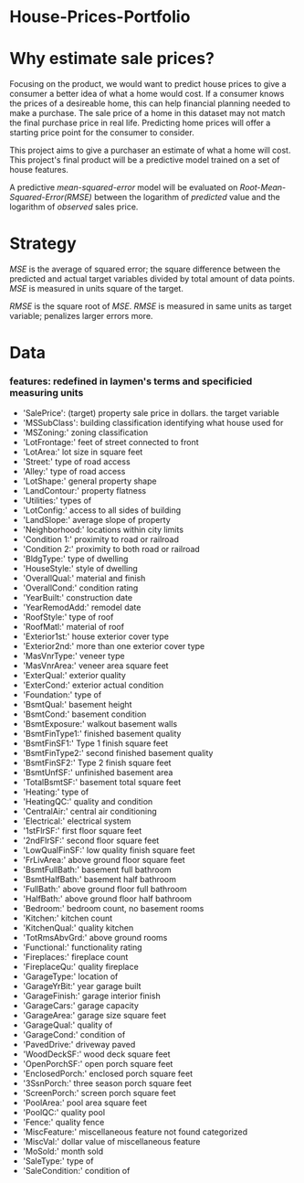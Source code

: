 # House-Prices-Portfolio


# Why estimate sale prices?

Focusing on the product, we would want to predict house prices to give a consumer a better idea of what a home would cost. If a consumer knows the prices of a desireable home, this can help financial planning needed to make a purchase. The sale price of a home in this dataset may not match the final purchase price in real life. Predicting home prices will offer a starting price point for the consumer to consider.

This project aims to give a purchaser an estimate of what a home will cost. This project's final product will be a predictive model trained on a set of house features.

A predictive _mean-squared-error_ model will be evaluated on _Root-Mean-Squared-Error(RMSE)_ between the logarithm of _predicted_ value and the logarithm of _observed_ sales price.

# Strategy

_MSE_ is the average of squared error; the square difference between the predicted and actual target variables divided by total amount of data points. _MSE_ is measured in units square of the target.

_RMSE_ is the square root of _MSE_. _RMSE_ is measured in same units as target variable; penalizes larger errors more.


# Data

### features: redefined in laymen's terms and specificied measuring units

- 'SalePrice': (target) property sale price in dollars. the target variable
- 'MSSubClass': building classification identifying what house used for
- 'MSZoning:' zoning classification
- 'LotFrontage:' feet of street connected to front
- 'LotArea:' lot size in square feet
- 'Street:' type of road access
- 'Alley:' type of road access
- 'LotShape:' general property shape
- 'LandContour:' property flatness
- 'Utilities:' types of
- 'LotConfig:' access to all sides of building
- 'LandSlope:' average slope of property
- 'Neighborhood:' locations within city limits
- 'Condition 1:' proximity to road or railroad
- 'Condition 2:' proximity to both road or railroad
- 'BldgType:' type of dwelling
- 'HouseStyle:' style of dwelling
- 'OverallQual:' material and finish
- 'OverallCond:' condition rating
- 'YearBuilt:' construction date
- 'YearRemodAdd:' remodel date
- 'RoofStyle:' type of roof
- 'RoofMatl:' material of roof
- 'Exterior1st:' house exterior cover type
- 'Exterior2nd:' more than one exterior cover type
- 'MasVnrType:' veneer type
- 'MasVnrArea:' veneer area square feet
- 'ExterQual:' exterior quality
- 'ExterCond:' exterior actual condition
- 'Foundation:' type of
- 'BsmtQual:' basement height
- 'BsmtCond:' basement condition
- 'BsmtExposure:' walkout basement walls
- 'BsmtFinType1:' finished basement quality
- 'BsmtFinSF1:' Type 1 finish square feet
- 'BsmtFinType2:' second finished basement quality
- 'BsmtFinSF2:' Type 2 finish square feet
- 'BsmtUnfSF:' unfinished basement area
- 'TotalBsmtSF:' basement total square feet
- 'Heating:' type of
- 'HeatingQC:' quality and condition
- 'CentralAir:' central air conditioning
- 'Electrical:' electrical system
- '1stFlrSF:' first floor square feet
- '2ndFlrSF:' second floor square feet
- 'LowQualFinSF:' low quality finish square feet
- 'FrLivArea:' above ground floor square feet
- 'BsmtFullBath:' basement full bathroom
- 'BsmtHalfBath:' basement half bathroom
- 'FullBath:' above ground floor full bathroom
- 'HalfBath:' above ground floor half bathroom
- 'Bedroom:' bedroom count, no basement rooms
- 'Kitchen:' kitchen count
- 'KitchenQual:' quality kitchen
- 'TotRmsAbvGrd:' above ground rooms
- 'Functional:' functionality rating
- 'Fireplaces:' fireplace count
- 'FireplaceQu:' quality fireplace
- 'GarageType:' location of
- 'GarageYrBit:' year garage built
- 'GarageFinish:' garage interior finish
- 'GarageCars:' garage capacity
- 'GarageArea:' garage size square feet
- 'GarageQual:' quality of
- 'GarageCond:' condition of
- 'PavedDrive:' driveway paved
- 'WoodDeckSF:' wood deck square feet
- 'OpenPorchSF:' open porch square feet
- 'EnclosedPorch:' enclosed porch square feet
- '3SsnPorch:' three season porch square feet
- 'ScreenPorch:' screen porch square feet
- 'PoolArea:' pool area square feet
- 'PoolQC:' quality pool
- 'Fence:' quality fence
- 'MiscFeature:' miscellaneous feature not found categorized
- 'MiscVal:' dollar value of miscellaneous feature
- 'MoSold:' month sold
- 'SaleType:' type of
- 'SaleCondition:' condition of






